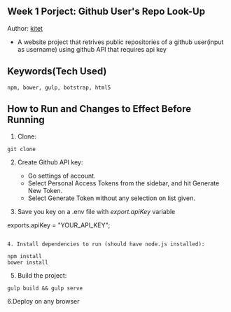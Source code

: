 ## Week 1 Porject: Github User's Repo Look-Up

Author: [kitet](https://github.com/kitet)

- A website project that retrives public repositories of a github user(input as username) using github API that requires api key

## Keywords(Tech Used)
	npm, bower, gulp, botstrap, html5


## How to Run and Changes to Effect Before Running
 
 1. Clone:
 ```
 git clone 
 ```
 
 2. Create Github API key:
 	- Go settings of account.
 	- Select Personal Access Tokens from the sidebar, and hit Generate New Token.
 	- Select Generate Token without any selection on list given. 

 3. Save you key on a .env file with _export.apiKey_ variable

 exports.apiKey = "YOUR_API_KEY";
 ```

 4. Install dependencies to run (should have node.js installed):
 ```
 	npm install 
 	bower install
 
 5. Build the project:
 ```
 gulp build && gulp serve
 ```

 6.Deploy on any browser
